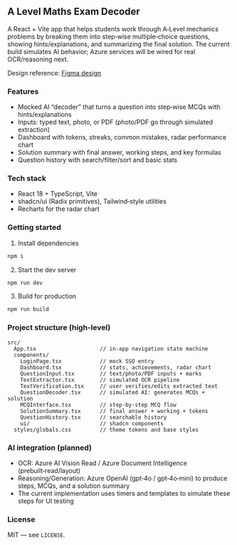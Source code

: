 
  ## A Level Maths Exam Decoder

  A React + Vite app that helps students work through A‑Level mechanics problems by breaking them into step‑wise multiple‑choice questions, showing hints/explanations, and summarizing the final solution. The current build simulates AI behavior; Azure services will be wired for real OCR/reasoning next.

  Design reference: [Figma design](https://www.figma.com/design/3sE8tAxfNcDZ9Dym9UR9BK/A-Level-Maths-Exam-Decoder)

  ### Features
  - Mocked AI “decoder” that turns a question into step‑wise MCQs with hints/explanations
  - Inputs: typed text, photo, or PDF (photo/PDF go through simulated extraction)
  - Dashboard with tokens, streaks, common mistakes, radar performance chart
  - Solution summary with final answer, working steps, and key formulas
  - Question history with search/filter/sort and basic stats

  ### Tech stack
  - React 18 + TypeScript, Vite
  - shadcn/ui (Radix primitives), Tailwind‑style utilities
  - Recharts for the radar chart

  ### Getting started
  1) Install dependencies
  ```bash
  npm i
  ```
  2) Start the dev server
  ```bash
  npm run dev
  ```
  3) Build for production
  ```bash
  npm run build
  ```

  ### Project structure (high‑level)
  ```text
  src/
    App.tsx                    // in‑app navigation state machine
    components/
      LoginPage.tsx            // mock SSO entry
      Dashboard.tsx            // stats, achievements, radar chart
      QuestionInput.tsx        // text/photo/PDF inputs + marks
      TextExtractor.tsx        // simulated OCR pipeline
      TextVerification.tsx     // user verifies/edits extracted text
      QuestionDecoder.tsx      // simulated AI: generates MCQs + solution
      MCQInterface.tsx         // step‑by‑step MCQ flow
      SolutionSummary.tsx      // final answer + working + tokens
      QuestionHistory.tsx      // searchable history
      ui/                      // shadcn components
    styles/globals.css         // theme tokens and base styles
  ```

  ### AI integration (planned)
  - OCR: Azure AI Vision Read / Azure Document Intelligence (prebuilt‑read/layout)
  - Reasoning/Generation: Azure OpenAI (gpt‑4o / gpt‑4o‑mini) to produce steps, MCQs, and a solution summary
  - The current implementation uses timers and templates to simulate these steps for UI testing

  ### License
  MIT — see `LICENSE`.
  